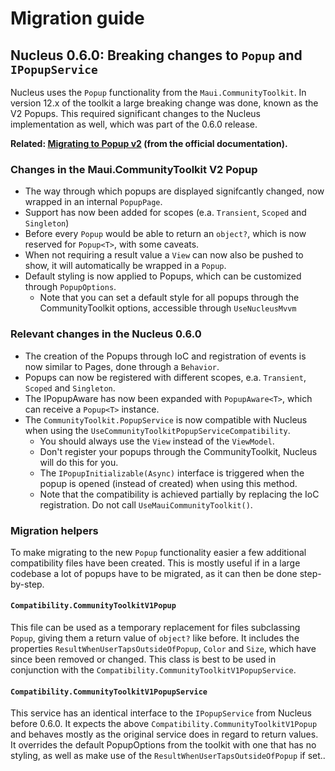 # Migration guide

## Nucleus 0.6.0: Breaking changes to `Popup` and `IPopupService`
Nucleus uses the `Popup` functionality from the `Maui.CommunityToolkit`. In version 12.x of the toolkit a large breaking change was done, known as the V2 Popups. This required significant changes to the Nucleus implementation as well, which was part of the 0.6.0 release.

**Related: [Migrating to Popup v2](https://github.com/CommunityToolkit/Maui/wiki/Migrating-to-Popup-v2) (from the official documentation).**

### Changes in the Maui.CommunityToolkit V2 Popup

* The way through which popups are displayed signifcantly changed, now wrapped in an internal `PopupPage`.
* Support has now been added for scopes (e.a. `Transient`, `Scoped` and `Singleton`)
* Before every `Popup` would be able to return an `object?`, which is now reserved for `Popup<T>`, with some caveats.
* When not requiring a result value a `View` can now also be pushed to show, it will automatically be wrapped in a `Popup`.
* Default styling is now applied to Popups, which can be customized through `PopupOptions`.
    * Note that you can set a default style for all popups through the CommunityToolkit options, accessible through `UseNucleusMvvm`

### Relevant changes in the Nucleus 0.6.0

* The creation of the Popups through IoC and registration of events is now similar to Pages, done through a `Behavior`.
* Popups can now be registered with different scopes, e.a. `Transient`, `Scoped` and `Singleton`.
* The IPopupAware has now been expanded with `PopupAware<T>`, which can receive a `Popup<T>` instance.
* The `CommunityToolkit.PopupService` is now compatible with Nucleus when using the  `UseCommunityToolkitPopupServiceCompatibility`.
    * You should always use the `View` instead of the `ViewModel`.
    * Don't register your popups through the CommunityToolkit, Nucleus will do this for you.
    * The `IPopupInitializable(Async)` interface is triggered when the popup is opened (instead of created) when using this method.
    * Note that the compatibility is achieved partially by replacing the IoC registration. Do not call `UseMauiCommunityToolkit()`.

### Migration helpers

To make migrating to the new `Popup` functionality easier a few additional compatibility files have been created. This is mostly useful if in a large codebase a lot of popups have to be migrated, as it can then be done step-by-step.

#### `Compatibility.CommunityToolkitV1Popup`
This file can be used as a temporary replacement for files subclassing `Popup`, giving them a return value of `object?` like before. It includes the properties `ResultWhenUserTapsOutsideOfPopup`, `Color` and `Size`, which have since been removed or changed. This class is best to be used in conjunction with the `Compatibility.CommunityToolkitV1PopupService`.

#### `Compatibility.CommunityToolkitV1PopupService`
This service has an identical interface to the `IPopupService` from Nucleus before 0.6.0. It expects the above `Compatibility.CommunityToolkitV1Popup` and behaves mostly as the original service does in regard to return values. It overrides the default PopupOptions from the toolkit with one that has no styling, as well as make use of the `ResultWhenUserTapsOutsideOfPopup` if set..